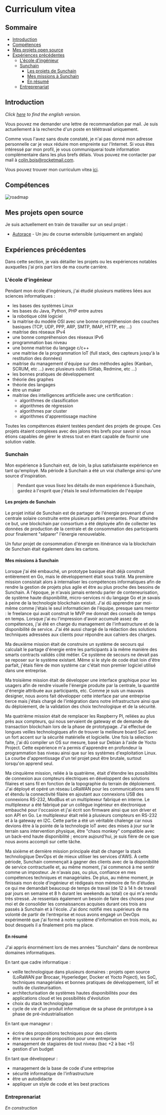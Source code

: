 # Curriculum vitea

## Sommaire
* [Introduction](#introduction)
* [Compétences](#comptences)
* [Mes projets open source](#mes-projets-open-source)
* [Expériences précédentes](#expriences-prcdentes)
  * [L'école d'ingénieur](#lcole-dingnieur)
  * [Sunchain](#sunchain)
    * [Les projets de Sunchain](#les-projets-de-sunchain)
    * [Mes missions à Sunchain](#mes-missions--sunchain)
    * [En résumé](#en-rsum)
  * [Entreprenariat](#Entreprenariat)

## Introduction

*Click [here](README.md) to find the english version.*

Vous pouvez me demander une lettre de recommandation par mail. Je suis actuellement à la recherche d'un poste en télétravail uniquement.

Comme vous l'avez sans doute constaté, je n'ai pas donné mon adresse personnelle car je veux réduire mon empreinte sur l'Internet. Si vous êtes intéressé par mon profil, je vous communiquerai toute information complémentaire dans les plus brefs délais. Vous pouvez me contacter par mail à <colin.bois@rocketmail.com>.

Vous pouvez trouver mon curriculum vitea [ici](assets/CV_fr.pdf).

## Compétences 
![roadmap](assets/roadmap.png)

## Mes projets open source
Je suis actuellement en train de travailler sur un seul projet :
 - [Autorace](https://github.com/clnbs/autorace) - Un jeu de course extensible (uniquement en anglais)
 
## Expériences précédentes
Dans cette section, je vais détailler les projets ou les expériences notables auxquelles j'ai pris part lors de ma courte carrière.

### L'école d'ingénieur
Pendant mon école d'ingénieurs, j'ai étudié plusieurs matières liées aux sciences informatiques :
 - les bases des systèmes Linux
 - les bases du Java, Python, PHP entre autres
 - la robotique côté logiciel
 - la maitrise du modèle OSI avec une bonne compréhension des couches basiques  (TCP, UDP, PPP, ARP, SMTP, IMAP, HTTP, etc ...)
 - maitrise des réseaux IPv4
 - une bonne compréhension des réseaux IPv6
 - programmation bas niveau
 - une bonne maitrise du langage c/c++
 - une maitrise de la programmation IoT (full stack, des capteurs jusqu'à la restitution des données)
 - maitrise du management d'équipe sur des méthodes agiles (Kanban, SCRUM, etc ...) avec plusieurs outils (Gitlab, Redmine, etc ...)
 - les bonnes pratiques de développement
 - théorie des graphes
 - théorie des langages
 - être un maker
 - maitrise des intelligences artificielle avec une certification :
   - algorithmes de classification
   - algorithmes de régression
   - algorithmes par cluster
   - algorithmes d'apprentissage machine
   
Toutes les compétences étaient testées pendant des projets de groupe. Ces projets étaient complexes avec des jalons très brefs pour savoir si nous étions capables de gérer le stress tout en étant capable de fournir une solution viable. 

### Sunchain
Mon expérience à Sunchain est, de loin, la plus satisfaisante expérience en tant qu'employé. Ma période à Sunchain a été un vrai challenge ainsi qu'une source d'inspiration.

> __Pendant que vous lisez les détails de mon expérience à Sunchain, gardez à l'esprit que j'étais le seul informaticien de l'équipe__

#### Les projets de Sunchain
Le projet initial de Sunchain est de partager de l'énergie provenant d'une centrale solaire construite entre plusieurs parties prenantes. Pour atteindre ce but, une blockchain par consortium a été déployée afin de collecter les données de production de la centrale et de consommation des participants pour finalement "séparer" l'énergie renouvelable.

Un futur projet de consommation d'énergie en itinérance via la blockchain de Sunchain était également dans les cartons.   

#### Mes missions à Sunchain
Lorsque j'ai été embauché, un prototype basique était déjà construit entièrement en Go, mais le développement était sous traité. Ma première mission consistait alors à internaliser les compétences informatiques afin de rendre la gestion de projets plus agile et être au plus proche des besoins de Sunchain. À l'époque, je n'avais jamais entendu parler de conteneurisation, de système haute disponibilité, micro-services ni du langage Go et je savais à peine de la technologie blockchain existait. J'ai dû apprendre par moi-même comme j'étais le seul informaticien de l'équipe, presque sans mentor : le freelance qui avait construit le MVP me donnait des conseils de temps en temps. Lorsque j'ai eu l'impression d'avoir accumulé assez de compétences, j'ai été en charge du management de l'infrastructure et de la disponibilité de service. J'ai été aussi chargé de la rédaction des solutions techniques adressées aux clients pour répondre aux cahiers des charges.

Ma deuxième mission était de construire un système de secours qui calculait le partage d'énergie entre les participants à la même manière des smarts contracts validés côté métier. Ce système de secours ne devait pas se reposer sur le système existant. Même si le style de code était loin d'être parfait, j'étais fière de mon système car c'était mon premier logiciel utilisé dans une entreprise.

Ma troisième mission était de développer une interface graphique pour les usagers afin de rendre visuelle l'énergie produite par la centrale, la quantité d'énergie attribuée aux participants, etc. Comme je suis un mauvais designer, nous avons fait développer cette interface par une entreprise tierce mais j'étais chargé de l'intégration dans notre infrastructure ainsi que du déploiement, de la validation des choix technologique et de la sécurité.

Ma quatrième mission était de remplacer les Raspberry PI, reliées au plus près aux compteurs, qui nous servaient de gateway et de demande de transaction blockchain lors de la phase de prototypage. J'ai effectué de longues veilles technologiques afin de trouver la meilleure board SoC avec un fort accent sur la sécurité matérielle et logicielle. Une fois la sélection faite, j'ai dû compiler un OS sur mesure, basé sur Debian à l'aide de Yocto Project. Cette expérience m'a permis d'apprendre en profondeur la programmation bas niveau ainsi que sur les systèmes d'exploitation Linux. La courbe d'apprentissage d'un tel projet peut être brutale, surtout lorsqu'on apprend seul.

Ma cinquième mission, reliée à la quatrième, était d'étendre les possibilités de connexion aux compteurs électriques en développent des solutions filaires et sans fil en fonction de la topographie du terrain de déploiement. J'ai déployé et opéré un réseau LoRaWAN pour les communications sans fil et étendu la connectivité filaire en ajoutant aux connexions USB des connexions RS-232, ModBus et un multiplexeur fabriqué en interne. Le multiplexeur a été fabriqué par un collègue ingénieur en électronique embauché pour l'occasion et j'ai écrit son firmware ainsi que son driver et son API en Go. Le multiplexeur était relié à plusieurs compteurs en RS-232 et à la gateway en I2C. Cette partie a été un véritable chalenge car nous devions être à la pointe de la technologie IoT avec des mises à jour sur le terrain sans intervention physique, être "chaos monkey" compatible avec un back-end haute disponibilité ; encore aujourd'hui, je suis fière de ce que nous avons accompli sur cette tâche.

Ma sixième et dernière mission principale était de changer la stack technologique DevOps et de mieux utiliser les services d'AWS. À cette période, Sunchain commençait à gagner des clients avec de la disponibilité de service contractuelle et, au même moment, j'ai commencé à me sentir comme un imposteur. Je n'avais pas, ou plus, confiance en mes compétences techniques et managériales. De plus, au même moment, je finissais mon école d'ingénieur et rédigeais mon mémoire de fin d'études ce qui me demandait beaucoup de temps de travail (de 12 à 14 h de travail par jours en semaine et 8 h durant les weekends au total) ce qui m'a rendu très stressé. Je ressentais également un besoin de faire des choses pour moi et de consolider les connaissances acquises durant ces trois ans passés à Sunchain et à l'école. J'ai donc notifié mes supérieurs de ma volonté de partir de l'entreprise et nous avons engagé un DevOps expérimenté que j'ai formé à notre système d'information en trois mois, au bout desquels il a finalement pris ma place.

#### En résumé
J'ai appris énormément lors de mes années "Sunchain" dans de nombreux domaines informatiques.

En tant que cadre informatique : 
 - veille technologique dans plusieurs domaines : projets open source (LoRaWAN par Brocaar, Hyperledger, Docker et Yocto Poject), les SoC, techniques managériales et bonnes pratiques de développement, IoT et outils de clusteurisation.
 - architecturisation de systèmes hautes disponibilités pour des applications cloud et les possibilités d'évolution
 - choix du stack technologique
 - cycle de vie d'un produit informatique de sa phase de prototype à sa phase de pré-industrialisation
 
En tant que manageur :
 - écrire des propositions techniques pour des clients
 - être une source de proposition pour une entreprise
 - management de stagiaires de tout niveau (bac +2 à bac +5)
 - gestion d'un budget
 
En tant que développeur :
 - management de la base de code d'une entreprise
 - sécurité informatique de l'infrastructure
 - être un autodidacte
 - appliquer un style de code et les best practices

### Entreprenariat
*En construction*


